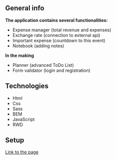 

## General info

**The application contains several functionalities:**

- Expense manager (total revenue and expenses)
- Exchange rate (connection to external api)
- Important expense (countdown to this event)
- Notebook (adding notes)

**In the making**

- Planner (advanced ToDo List)
- Form validator (login and registration)

## Technologies

- Html
- Css
- Sass
- BEM
- JavaScript
- RWD

## Setup

[Link to the page](https://tomaszposluszny.github.io/finance-manager/)
